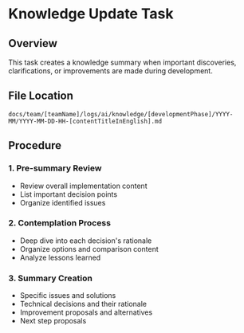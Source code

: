 # Knowledge Update Task

## Overview

This task creates a knowledge summary when important discoveries, clarifications, or improvements are made during development.

## File Location

```
docs/team/[teamName]/logs/ai/knowledge/[developmentPhase]/YYYY-MM/YYYY-MM-DD-HH-[contentTitleInEnglish].md
```

## Procedure

### 1. Pre-summary Review
- Review overall implementation content
- List important decision points
- Organize identified issues

### 2. Contemplation Process
- Deep dive into each decision's rationale
- Organize options and comparison content
- Analyze lessons learned

### 3. Summary Creation
- Specific issues and solutions
- Technical decisions and their rationale
- Improvement proposals and alternatives
- Next step proposals